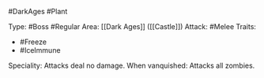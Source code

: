 #DarkAges #Plant

Type: #Boss #Regular
Area: [[Dark Ages]] ([[Castle]])
Attack: #Melee
Traits:
- #Freeze
- #IceImmune

Speciality: Attacks deal no damage.
When vanquished: Attacks all zombies.